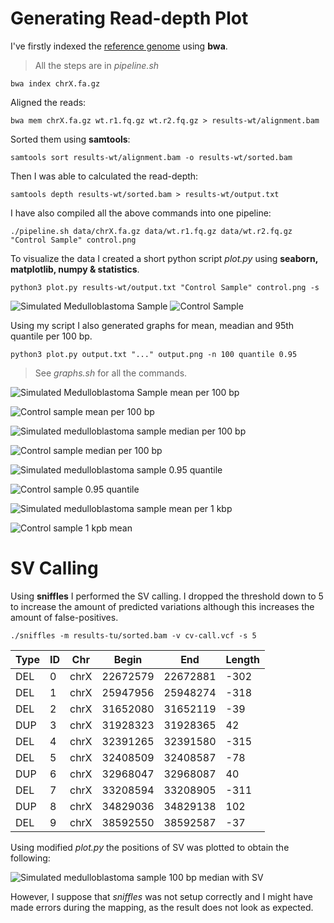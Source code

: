 # Generating Read-depth Plot
I've firstly indexed the [reference genome](http://hgdownload.cse.ucsc.edu/goldenPath/hg19/chromosomes/) using **bwa**.

> All the steps are in *pipeline.sh* 

`bwa index chrX.fa.gz`

Aligned the reads:

`bwa mem chrX.fa.gz wt.r1.fq.gz wt.r2.fq.gz > results-wt/alignment.bam`

Sorted them using **samtools**:

`samtools sort results-wt/alignment.bam -o results-wt/sorted.bam`

Then I was able to calculated the read-depth:

`samtools depth results-wt/sorted.bam > results-wt/output.txt`

I have also compiled all the above commands into one pipeline:

`./pipeline.sh data/chrX.fa.gz data/wt.r1.fq.gz data/wt.r2.fq.gz "Control Sample" control.png`

To visualize the data I created a short python script *plot.py* using  **seaborn, matplotlib, numpy & statistics**.

`python3 plot.py results-wt/output.txt "Control Sample" control.png -s`

![Simulated Medulloblastoma Sample](graphs/SimulatedMedulloblastoma.png)
![Control Sample](graphs/ControlSample.png)

Using my script I also generated graphs for mean, meadian and 95th quantile per 100 bp.

`python3 plot.py output.txt "..." output.png -n 100 quantile 0.95`

> See *graphs.sh* for all the commands.

![Simulated Medulloblastoma Sample mean per 100 bp](graphs/sms100mean.jpeg "An image!")

![Control sample mean per 100 bp](graphs/cs100mean.jpeg "An image!")

![Simulated medulloblastoma sample median per 100 bp](graphs/sms100med.jpeg "An image!")

![Control sample median per 100 bp](graphs/cs100med.jpeg "An image!")

![Simulated medulloblastoma sample 0.95 quantile](graphs/sms100q95.jpeg "An image!")

![Control sample 0.95 quantile](graphs/cs100q95.jpeg "An image!")

![Simulated medulloblastoma sample mean per 1 kbp](graphs/sms10kmean.jpeg)

![Control sample 1 kpb mean](graphs/cs10kmean.jpeg)


# SV Calling
Using **sniffles** I performed the SV calling. I dropped the threshold down to 5 to increase the amount of predicted variations although this increases the amount of false-positives.

`./sniffles -m results-tu/sorted.bam -v cv-call.vcf -s 5`


| Type | ID | Chr | Begin | End | Length |
--- | --- | --- | --- | --- | ---
| DEL | 0 | chrX | 22672579 | 22672881 | -302 |
| DEL | 1 | chrX | 25947956 | 25948274 | -318 |
| DEL | 2 | chrX | 31652080 | 31652119 | -39 |
| DUP | 3 | chrX | 31928323 | 31928365 | 42 |
| DEL | 4 | chrX | 32391265 | 32391580 | -315 |
| DEL | 5 | chrX | 32408509 | 32408587 | -78 |
| DUP | 6 | chrX | 32968047 | 32968087 | 40 |
| DEL | 7 | chrX | 33208594 | 33208905 | -311 |
| DUP | 8 | chrX | 34829036 | 34829138 | 102 |
| DEL | 9 | chrX | 38592550 | 38592587 | -37 |

Using modified *plot.py* the positions of SV was plotted to obtain the following:

![Simulated medulloblastoma sample 100 bp median with SV](graphs/sms100medSV.jpeg)

However, I suppose that *sniffles* was not setup correctly and I might have made errors during the mapping, as the result does not look as expected.
